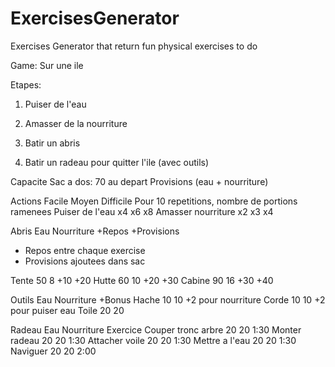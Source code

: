 # ExercisesGenerator
Exercises Generator that return fun physical exercises to do

Game: Sur une ile

Etapes:

1) Puiser de l'eau
2) Amasser de la nourriture

3) Batir un abris

4) Batir un radeau pour quitter l'ile (avec outils)

Capacite Sac a dos: 70 au depart
Provisions (eau + nourriture)

Actions              Facile  Moyen   Difficile
Pour 10 repetitions, nombre de portions ramenees
Puiser de l'eau     x4      x6      x8
Amasser nourriture  x2      x3      x4


Abris               Eau     Nourriture  +Repos  +Provisions 
+ Repos entre chaque exercise
+ Provisions ajoutees dans sac

Tente               50      8           +10      +20
Hutte               60      10          +20      +30
Cabine              90      16          +30      +40

Outils              Eau     Nourriture  +Bonus
Hache               10      10          +2 pour nourriture
Corde               10      10          +2 pour puiser eau
Toile               20      20

Radeau              Eau     Nourriture  Exercice
Couper tronc arbre  20      20          1:30
Monter radeau       20      20          1:30
Attacher voile      20      20          1:30
Mettre a l'eau      20      20          1:30
Naviguer            20      20          2:00
